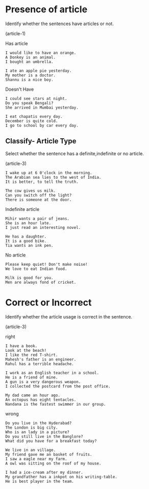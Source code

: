 # Presence of article

Identify whether the sentences have articles or not.

(article-1)

Has article

```
I would like to have an orange.
A Donkey is an animal.
I bought an umbrella.

I ate an apple pie yesterday.
My mother is a doctor.
Shannu is a nice boy.
```

Doesn't Have

```
I could see stars at night.
Do you speak Bengali?
She arrived in Mumbai yesterday.

I eat chapatis every day.
December is quite cold.
I go to school by car every day.
```

## Classify- Article Type

Select whether the sentence has a definite,indefinite or no article.

(article-3)

```
I wake up at 6 0'clock in the morning.
The Arabian sea lies to the west of India.
It is better, to tell the truth.

The cow gives us milk.
Can you switch off the light?
There is someone at the door.

```

Indefinite article

```
Mihir wants a pair of jeans.
She is an hour late.
I just read an interesting novel.

He has a daughter.
It is a good bike.
Tia wants an ink pen.
```

No article

```
Please keep quiet! Don't make noise!
We love to eat Indian food.

Milk is good for you.
Men are always fond of cricket.
```

# Correct or Incorrect

Identify whether the article usage is correct in the sentence.

(article-3)

right

```
I have a book.
Look at the beach!
I like the red T-shirt.
Mahesh's father is an engineer.
Rahul has a terrible headache.

I work as an English teacher in a school.
He is a friend of mine.
A gun is a very dangerous weapon.
I collected the postcard from the post office.

My dad came an hour ago.
An octopus has eight tentacles.
Nandana is the fastest swimmer in our group.
```

wrong

```
Do you live in the Hyderabad?
The London is big city.
Who is an lady in a picture?
Do you still live in the Banglore?
What did you have for a breakfast today?

We live in an village.
My friend gave me an basket of fruits.
I saw a eagle near my farm.
A owl was sitting on the roof of my house.

I had a ice-cream after my dinner.
My grandfather has a inkpot on his writing-table.
He is best player in the team.
```
